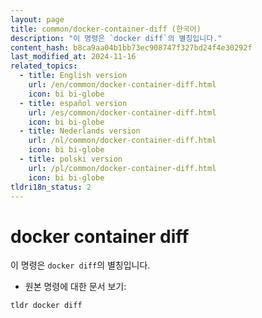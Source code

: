 ```yaml
---
layout: page
title: common/docker-container-diff (한국어)
description: "이 명령은 `docker diff`의 별칭입니다."
content_hash: b8ca9aa04b1bb73ec908747f327bd24f4e30292f
last_modified_at: 2024-11-16
related_topics:
  - title: English version
    url: /en/common/docker-container-diff.html
    icon: bi bi-globe
  - title: español version
    url: /es/common/docker-container-diff.html
    icon: bi bi-globe
  - title: Nederlands version
    url: /nl/common/docker-container-diff.html
    icon: bi bi-globe
  - title: polski version
    url: /pl/common/docker-container-diff.html
    icon: bi bi-globe
tldri18n_status: 2
---
```

# docker container diff

이 명령은 `docker diff`의 별칭입니다.

- 원본 명령에 대한 문서 보기:

`tldr docker diff`
